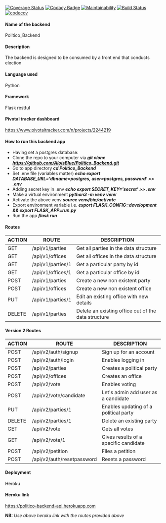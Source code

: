 [![Coverage Status](https://coveralls.io/repos/github/AloisBlue/Politico_Backend/badge.svg?branch=ch-intergrations-fix-163768112)](https://coveralls.io/github/AloisBlue/Politico_Backend?branch=ch-intergrations-fix-163768112)
[![Codacy Badge](https://api.codacy.com/project/badge/Grade/b52fa8718b0c4538b6c4f2511190131a)](https://www.codacy.com/app/AloisBlue/Politico_Backend?utm_source=github.com&amp;utm_medium=referral&amp;utm_content=AloisBlue/Politico_Backend&amp;utm_campaign=Badge_Grade)
[![Maintainability](https://api.codeclimate.com/v1/badges/a1a46a3438e3f150b0e4/maintainability)](https://codeclimate.com/github/AloisBlue/Politico_Backend/maintainability)
[![Build Status](https://travis-ci.com/AloisBlue/Politico_Backend.svg?branch=ft-get-specific-office-163720410)](https://travis-ci.com/AloisBlue/Politico_Backend)
[![codecov](https://codecov.io/gh/AloisBlue/Politico_Backend/branch/ft-get-specific-office-163720410/graph/badge.svg)](https://codecov.io/gh/AloisBlue/Politico_Backend)


#### Name of the backend
Politico_Backend
#### Description
The backend is designed to be consumed by a front end that conducts election
#### Language used
Python
#### Framework
Flask restful
#### Pivotal tracker dashboard
https://www.pivotaltracker.com/n/projects/2244219
#### How to run this backend app
- Having set a postgres database:
- Clone the repo to your computer via ***git clone https://github.com/AloisBlue/Politico_Backend.git***
- Go to app directory ***cd Politico_Backend***
- Set .env file (variables matter) ***echo export DATABASE_URL='dbname=postgres, user=postgres, password' >> .env***
- Adding secret key in .env ***echo export SECRET_KEY='secret' >> .env***
- Make a virtual environment ***python3 -m venv venv***
- Activate the above venv ***source venv/bin/activate***
- Export environment variable i.e. ***export FLASK_CONFIG=development && export FLASK_APP=run.py***
- Run the app ***flask run***

#### Routes
|ACTION   |ROUTE   |DESCRIPTION   |
|---|---|---|
|GET  | /api/v1/parties  |Get all parties in the data structure   |
|GET | /api/v1/offices  |Get all offices in the data structure   |
|GET  |/api/v1/parties/1   |Get a particular party by id   |
|GET   |/api/v1/offices/1   |Get a particular office by id   |
|POST   |/api/v1/parties   |Create a new non existent party   |
|POST   |/api/v1/offices   |Create a new non existent office   |
|PUT   |/api/v1/parties/1   |Edit an existing office with new details   |
|DELETE   |/api/v1/parties   |Delete an existing office out of the data structure   |
#### Version 2 Routes
|ACTION   |ROUTE   |DESCRIPTION   |
|---|---|---|
|POST  | /api/v2/auth/signup  |Sign up for an account   |
|POST | /api/v2/auth/login  |Enables logging in   |
|POST  |/api/v2/parties   |Creates a political party   |
|POST   |/api/v2/offices   |Creates an office   |
|POST   |/api/v2/vote   |Enables voting   |
|POST   |/api/v2/vote/candidate   |Let's admin add user as a candidate   |
|PUT   |/api/v2/parties/1   |Enables updating of a political party   |
|DELETE   |/api/v2/parties/1   |Delete an existing party   |
|GET   |/api/v2/vote   |Gets all votes   |
|GET   |/api/v2/vote/1   |Gives results of a specific candidate   |
|POST   |/api/v2/petition   |Files a petition   |
|POST   |/api/v2/auth/resetpassword   |Resets a password   |
#### Deployment
Heroku
#### Heroku link
https://politico-backend-api.herokuapp.com

**NB:** *Use above heroku link with the routes provided above*


